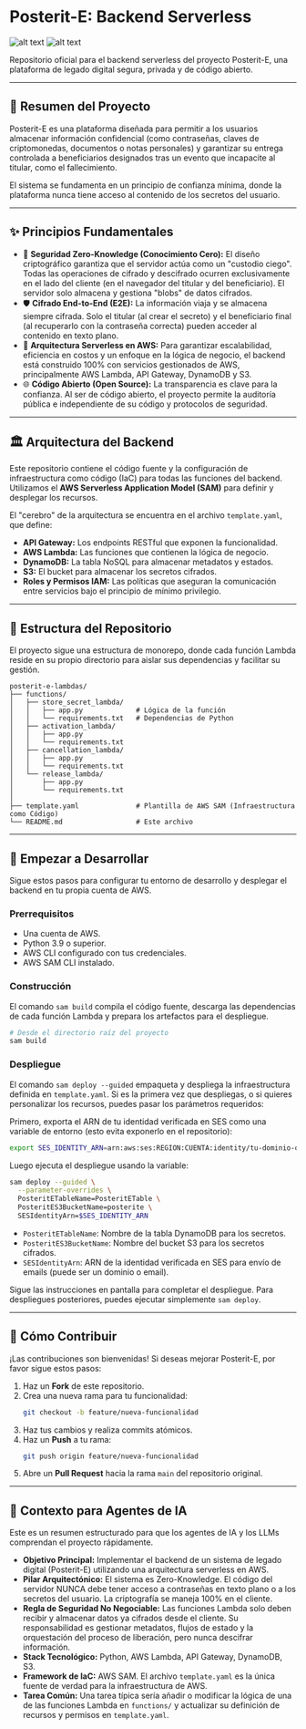 # Posterit-E: Backend Serverless

![alt text](https://img.shields.io/badge/build-passing-brightgreen)
![alt text](https://img.shields.io/badge/License-MIT-yellow.svg)

Repositorio oficial para el backend serverless del proyecto Posterit-E, una plataforma de legado digital segura, privada y de código abierto.

---

## 📜 Resumen del Proyecto

Posterit-E es una plataforma diseñada para permitir a los usuarios almacenar información confidencial (como contraseñas, claves de criptomonedas, documentos o notas personales) y garantizar su entrega controlada a beneficiarios designados tras un evento que incapacite al titular, como el fallecimiento.

El sistema se fundamenta en un principio de confianza mínima, donde la plataforma nunca tiene acceso al contenido de los secretos del usuario.

---

## ✨ Principios Fundamentales

- 🔐 **Seguridad Zero-Knowledge (Conocimiento Cero):** El diseño criptográfico garantiza que el servidor actúa como un "custodio ciego". Todas las operaciones de cifrado y descifrado ocurren exclusivamente en el lado del cliente (en el navegador del titular y del beneficiario). El servidor solo almacena y gestiona "blobs" de datos cifrados.
- 🛡️ **Cifrado End-to-End (E2E):** La información viaja y se almacena siempre cifrada. Solo el titular (al crear el secreto) y el beneficiario final (al recuperarlo con la contraseña correcta) pueden acceder al contenido en texto plano.
- 🚀 **Arquitectura Serverless en AWS:** Para garantizar escalabilidad, eficiencia en costos y un enfoque en la lógica de negocio, el backend está construido 100% con servicios gestionados de AWS, principalmente AWS Lambda, API Gateway, DynamoDB y S3.
- 🌐 **Código Abierto (Open Source):** La transparencia es clave para la confianza. Al ser de código abierto, el proyecto permite la auditoría pública e independiente de su código y protocolos de seguridad.

---

## 🏛️ Arquitectura del Backend

Este repositorio contiene el código fuente y la configuración de infraestructura como código (IaC) para todas las funciones del backend. Utilizamos el **AWS Serverless Application Model (SAM)** para definir y desplegar los recursos.

El "cerebro" de la arquitectura se encuentra en el archivo `template.yaml`, que define:

- **API Gateway:** Los endpoints RESTful que exponen la funcionalidad.
- **AWS Lambda:** Las funciones que contienen la lógica de negocio.
- **DynamoDB:** La tabla NoSQL para almacenar metadatos y estados.
- **S3:** El bucket para almacenar los secretos cifrados.
- **Roles y Permisos IAM:** Las políticas que aseguran la comunicación entre servicios bajo el principio de mínimo privilegio.

---

## 📁 Estructura del Repositorio

El proyecto sigue una estructura de monorepo, donde cada función Lambda reside en su propio directorio para aislar sus dependencias y facilitar su gestión.

```text
posterit-e-lambdas/
├── functions/
│   ├── store_secret_lambda/
│   │   ├── app.py             # Lógica de la función
│   │   └── requirements.txt   # Dependencias de Python
│   ├── activation_lambda/
│   │   ├── app.py
│   │   └── requirements.txt
│   ├── cancellation_lambda/
│   │   ├── app.py
│   │   └── requirements.txt
│   └── release_lambda/
│       ├── app.py
│       └── requirements.txt
│
├── template.yaml              # Plantilla de AWS SAM (Infraestructura como Código)
└── README.md                  # Este archivo
```

---

## 🚀 Empezar a Desarrollar

Sigue estos pasos para configurar tu entorno de desarrollo y desplegar el backend en tu propia cuenta de AWS.

### Prerrequisitos

- Una cuenta de AWS.
- Python 3.9 o superior.
- AWS CLI configurado con tus credenciales.
- AWS SAM CLI instalado.

### Construcción

El comando `sam build` compila el código fuente, descarga las dependencias de cada función Lambda y prepara los artefactos para el despliegue.

```bash
# Desde el directorio raíz del proyecto
sam build
```

### Despliegue

El comando `sam deploy --guided` empaqueta y despliega la infraestructura definida en `template.yaml`. Si es la primera vez que despliegas, o si quieres personalizar los recursos, puedes pasar los parámetros requeridos:

Primero, exporta el ARN de tu identidad verificada en SES como una variable de entorno (esto evita exponerlo en el repositorio):

```bash
export SES_IDENTITY_ARN=arn:aws:ses:REGION:CUENTA:identity/tu-dominio-o-email.com
```

Luego ejecuta el despliegue usando la variable:

```bash
sam deploy --guided \
  --parameter-overrides \
  PosteritETableName=PosteritETable \
  PosteritES3BucketName=posterite \
  SESIdentityArn=$SES_IDENTITY_ARN
```

- `PosteritETableName`: Nombre de la tabla DynamoDB para los secretos.
- `PosteritES3BucketName`: Nombre del bucket S3 para los secretos cifrados.
- `SESIdentityArn`: ARN de la identidad verificada en SES para envío de emails (puede ser un dominio o email).

Sigue las instrucciones en pantalla para completar el despliegue. Para despliegues posteriores, puedes ejecutar simplemente `sam deploy`.

---

## 🤝 Cómo Contribuir

¡Las contribuciones son bienvenidas! Si deseas mejorar Posterit-E, por favor sigue estos pasos:

1. Haz un **Fork** de este repositorio.
2. Crea una nueva rama para tu funcionalidad:
   ```bash
   git checkout -b feature/nueva-funcionalidad
   ```
3. Haz tus cambios y realiza commits atómicos.
4. Haz un **Push** a tu rama:
   ```bash
   git push origin feature/nueva-funcionalidad
   ```
5. Abre un **Pull Request** hacia la rama `main` del repositorio original.

---

## 🤖 Contexto para Agentes de IA

Este es un resumen estructurado para que los agentes de IA y los LLMs comprendan el proyecto rápidamente.

- **Objetivo Principal:** Implementar el backend de un sistema de legado digital (Posterit-E) utilizando una arquitectura serverless en AWS.
- **Pilar Arquitectónico:** El sistema es Zero-Knowledge. El código del servidor NUNCA debe tener acceso a contraseñas en texto plano o a los secretos del usuario. La criptografía se maneja 100% en el cliente.
- **Regla de Seguridad No Negociable:** Las funciones Lambda solo deben recibir y almacenar datos ya cifrados desde el cliente. Su responsabilidad es gestionar metadatos, flujos de estado y la orquestación del proceso de liberación, pero nunca descifrar información.
- **Stack Tecnológico:** Python, AWS Lambda, API Gateway, DynamoDB, S3.
- **Framework de IaC:** AWS SAM. El archivo `template.yaml` es la única fuente de verdad para la infraestructura de AWS.
- **Tarea Común:** Una tarea típica sería añadir o modificar la lógica de una de las funciones Lambda en `functions/` y actualizar su definición de recursos y permisos en `template.yaml`.
